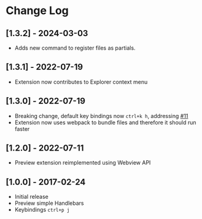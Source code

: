 # Change Log

## [1.3.2] - 2024-03-03

- Adds new command to register files as partials.

## [1.3.1] - 2022-07-19

- Extension now contributes to Explorer context menu

## [1.3.0] - 2022-07-19

- Breaking change, default key bindings now `ctrl+k h`, addressing [#11](https://github.com/chaliy/vscode-handlebars-preview/issues/11)
- Extension now uses webpack to bundle files and therefore it should run faster

## [1.2.0] - 2022-07-11

- Preview extension reimplemented using Webview API

## [1.0.0] - 2017-02-24

- Initial release
- Preview simple Handlebars
- Keybindings `ctrl+p j`

